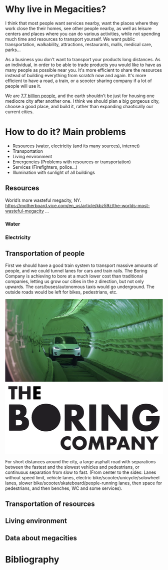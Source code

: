 # Why live in Megacities?
I think that most people want services nearby, want the places where they work close the their homes, see other people nearby, as well as leisure centers and places where you can do various activities, while not spending much time and resources to transport yourself. We want public transportation, walkability, attractions, restaurants, malls, medical care, parks...

As a business you don't want to transport your products long distances. As an individual, in order to be able to trade products you would like to have as many people as possible near you. It's more efficient to share the resources instead of building everything from scratch now and again. It's more efficient to have a road, a train, or a scooter sharing company if a lot of people will use it.

We are [7.7 billion people](http://www.worldometers.info/world-population/), and the earth shouldn't be just for housing one mediocre city after another one. I think we should plan a big gorgeous city, choose a good place, and build it, rather than expanding chaotically our current cities.

# How to do it? Main problems
* Resources (water, electricity (and its many sources), internet)
* Transportation
* Living environment
* Emergencies (Problems with resources or 	transportation)
* Services (Firefighters, police...)
* Illumination with sunlight of all buildings


## Resources
World’s more wasteful megacity, NY.
https://motherboard.vice.com/en_us/article/kbz59z/the-worlds-most-wasteful-megacity
...
### Water
### Electricity
## Transportation of people
First we should have a good train system to transport massive amounts of people, and we could tunnel lanes for cars and train rails. The Boring Company is achieving to bore at a much lower cost than traditional companies, letting us grow our cities in the z direction, but not only upwards. The cars/buses/autonomous taxis would go underground. The outside roads would be left for bikes, pedestrians, etc.

![boring_car](files/boring_car.jpg "boring_car")
![boring_company](files/boring_company.png "boring_company")

For short distances around the city, a large asphalt road with separations between the fastest and the slowest vehicles and pedestrians, or continuous separation from slow to fast. (From center to the sides: Lanes without speed limit, vehicle lanes, electric bike/scooter/unicycle/solowheel lanes, slower bike/scooter/skateboard/people-running lanes, then space for pedestrians, and then benches, WC and some services).



## Transportation of resources
## Living environment
## Data about megacities
# Bibliography
